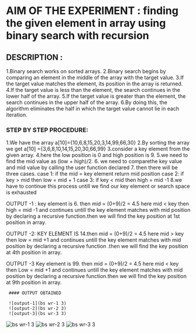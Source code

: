 # AIM OF THE EXPERIMENT : finding the given element in array using binary search with recursion
## DESCRIPTION :
  1.Binary search works on sorted arrays. 
  2.Binary search begins by comparing an element in the middle of the array with the target value.
  3.If the target value matches the element, its position in the array is returned.
  4.If the target value is less than the element, the search continues in the lower half of the array.
  5.If the target value is greater than the element, the search continues in the upper half of the array.
  6.By doing this, the algorithm eliminates the half in which the target value cannot lie in each iteration.
  
 ### STEP BY STEP PROCEDURE:
   1.We have the array a[10]={10,6,8,15,20,3,14,99,66,30}
   2.By sorting the array we get a[10] ={3,6,8,10,14,15,20,30,66,99}
   3.consider a key element from the given array.
   4.here the low position is 0 and high position is 9.
   5.we need to find the mid value as (low + high)/2.
   6. we need to comparethe key value and mid value by calling the user function declared
   7. then there will be three cases.
     case 1: if the mid = key element return mid position
     case 2: if key > mid then low = mid + 1
     case 3: if key < mid then high = mid -1
   8.we have to continue this process untill we find our key element or search space is exhausted
   
   OUTPUT -1 :
     key element is 6. then mid = (0+9)/2 = 4.5 here mid < key then high = mid -1 and continues untill the key element matches with mid position by declaring a 
     recursive function.then we will find the key position at 1st position in array.  
     
  OUTPUT -2:
      KEY ELEMENT IS 14.then mid = (0+9)/2 = 4.5 here mid > key then low = mid +1 and continues untill the key element matches with mid  position by declaring a
      recursive function .then we will find the key position at 4th position in array.
     
  OUTPUT -3
      Key element is 99. then mid = (0+9)/2 = 4.5 here mid < key then Low = mid +1  and continues untill the key element matches with mid position by declaring a
      recursive function.then we will find the key position at 9th position in array.  
     
     #### OUTPUT OBTAINED
     
     ![output-1](bs wr-1 3)
     ![output-2](bs wr-2 3)
     ![output-3](bs wr-3 3)
     
![bs wr-1 3](https://user-images.githubusercontent.com/69143816/90309103-dc77f880-df02-11ea-9b0c-eeac71b18513.png)
![bs wr-2 3](https://user-images.githubusercontent.com/69143816/90309107-e1d54300-df02-11ea-83a2-8b3604841556.png)
![bs wr-3 3](https://user-images.githubusercontent.com/69143816/90309110-e568ca00-df02-11ea-93d6-28643dceab6d.png)
